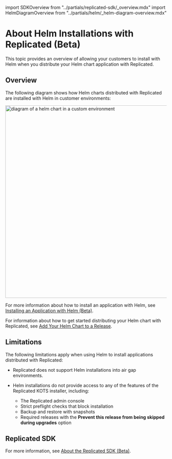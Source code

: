 import SDKOverview from "../partials/replicated-sdk/_overview.mdx"
import HelmDiagramOverview from "../partials/helm/_helm-diagram-overview.mdx"

# About Helm Installations with Replicated (Beta)

This topic provides an overview of allowing your customers to install with Helm when you distribute your Helm chart application with Replicated.

## Overview

The following diagram shows how Helm charts distributed with Replicated are installed with Helm in customer environments:

<img src="/images/helm-install-diagram.png" alt="diagram of a helm chart in a custom environment" width="600px"/> 

<HelmDiagramOverview/>

For more information about how to install an application with Helm, see [Installing an Application with Helm (Beta)](install-with-helm).

For information about how to get started distributing your Helm chart with Replicated, see [Add Your Helm Chart to a Release](helm-install-release).

## Limitations

The following limitations apply when using Helm to install applications distributed with Replicated:

* Replicated does not support Helm installations into air gap environments.

* Helm installations do not provide access to any of the features of the Replicated KOTS installer, including:
  * The Replicated admin console
  * Strict preflight checks that block installation
  * Backup and restore with snapshots
  * Required releases with the **Prevent this release from being skipped during upgrades** option

## Replicated SDK

<SDKOverview/>

For more information, see [About the Replicated SDK (Beta)](replicated-sdk-overview).